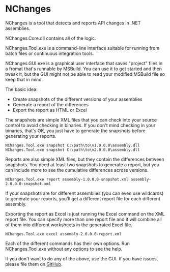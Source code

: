 NChanges
========

NChanges is a tool that detects and reports API changes in .NET assemblies.

NChanges.Core.dll contains all of the logic.

NChanges.Tool.exe is a command-line interface suitable for running from batch
files or continuous integration tools.

NChanges.GUI.exe is a graphical user interface that saves "project" files in a
fromat that's runnable by MSBuild. You can use it to get started and then tweak
it, but the GUI might not be able to read your modified MSBuild file so keep
that in mind.

The basic idea:

- Create snapshots of the different versions of your assemblies
- Generate a report of the differences
- Export the report as HTML or Excel

The snapshots are simple XML files that you can check into your source control
to avoid checking in binaries. If you don't mind checking in your binaries,
that's OK, you just have to generate the snapshots before generating your
reports.

    NChanges.Tool.exe snapshot C:\path\to\v1.0.0.0\assembly.dll
    NChanges.Tool.exe snapshot C:\path\to\v2.0.0.0\assembly.dll

Reports are also simple XML files, but they contain the differences between
snapshots. You need at least two snapshots to generate a report, but you can
include more to see the cumulative differences across versions.

    NChanges.Tool.exe report assembly-1.0.0.0-snapshot.xml assembly-2.0.0.0-snapshot.xml

If your snapshots are for different assemblies (you can even use wildcards) to
generate your reports, you'll get a different report file for each different
assembly.

Exporting the report as Excel is just running the Excel command on the XML
report file. You can specify more than one report file and it will combine all
of them into different worksheets in the generated Excel file.

    NChanges.Tool.exe excel assembly-2.0.0.0-report.xml

Each of the different commands has their own options. Run NChanges.Tool.exe
without any options to see the help.

If you don't want to do any of the above, use the GUI. If you have issues,
please file them on [GitHub](https://github.com/jdiamond/NChanges/issues).

